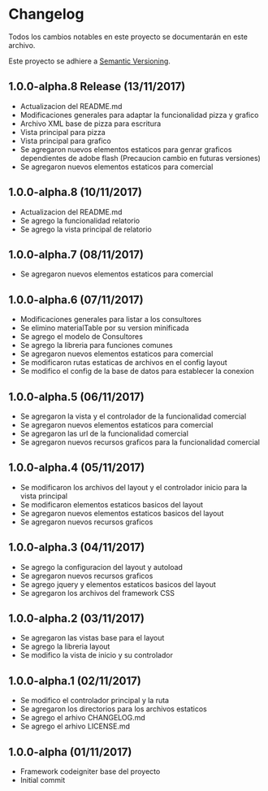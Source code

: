 # Changelog
Todos los cambios notables en este proyecto se documentarán en este archivo.

Este proyecto se adhiere a [Semantic Versioning](http://semver.org/spec/v2.0.0.html).

## 1.0.0-alpha.8 Release (13/11/2017)
- Actualizacion del README.md
- Modificaciones generales para adaptar la funcionalidad pizza y grafico
- Archivo XML base de pizza para escritura
- Vista principal para pizza
- Vista principal para grafico
- Se agregaron nuevos elementos estaticos para genrar graficos dependientes de adobe flash (Precaucion cambio en futuras versiones)
- Se agregaron nuevos elementos estaticos para comercial

## 1.0.0-alpha.8 (10/11/2017)
- Actualizacion del README.md
- Se agrego la funcionalidad relatorio
- Se agrego la vista principal de relatorio

## 1.0.0-alpha.7 (08/11/2017)
- Se agregaron nuevos elementos estaticos para comercial

## 1.0.0-alpha.6 (07/11/2017)
- Modificaciones generales para listar a los consultores
- Se elimino materialTable por su version minificada
- Se agrego el modelo de Consultores
- Se agrego la libreria para funciones comunes
- Se agregaron nuevos elementos estaticos para comercial
- Se modificaron rutas estaticas de archivos en el config layout
- Se modifico el config de la base de datos para establecer la conexion

## 1.0.0-alpha.5 (06/11/2017)
- Se agregaron la vista y el controlador de la funcionalidad comercial
- Se agregaron nuevos elementos estaticos para comercial
- Se agregaron las url de la funcionalidad comercial
- Se agregaron nuevos recursos graficos para la funcionalidad comercial

## 1.0.0-alpha.4 (05/11/2017)
- Se modificaron los archivos del layout y el controlador inicio para la vista principal
- Se modificaron elementos estaticos basicos del layout
- Se agregaron nuevos elementos estaticos basicos del layout
- Se agregaron nuevos recursos graficos

## 1.0.0-alpha.3 (04/11/2017)
- Se agrego la configuracion del layout y autoload
- Se agregaron nuevos recursos graficos
- Se agrego jquery y elementos estaticos basicos del layout
- Se agregaron los archivos del framework CSS

## 1.0.0-alpha.2 (03/11/2017)
- Se agregaron las vistas base para el layout
- Se agrego la libreria layout
- Se modifico la vista de inicio y su controlador

## 1.0.0-alpha.1 (02/11/2017)
- Se modifico el controlador principal y la ruta
- Se agregaron los directorios para los archivos estaticos
- Se agrego el arhivo CHANGELOG.md
- Se agrego el arhivo LICENSE.md

## 1.0.0-alpha (01/11/2017)
- Framework codeigniter base del proyecto
- Initial commit